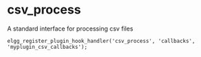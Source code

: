csv_process
===========

A standard interface for processing csv files

```
elgg_register_plugin_hook_handler('csv_process', 'callbacks', 'myplugin_csv_callbacks');
```